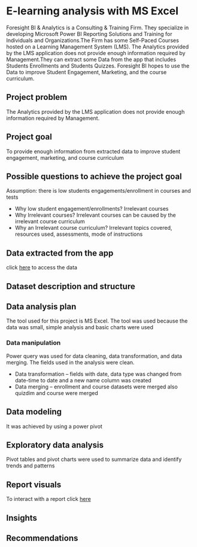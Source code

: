 # E-learning analysis with MS Excel

Foresight BI & Analytics is a Consulting & Training Firm. They specialize in developing Microsoft Power BI Reporting Solutions and Training for Individuals and Organizations.The Firm has some Self-Paced Courses hosted on a Learning Management System (LMS). The Analytics provided by the LMS application does not provide enough information required by Management.They can extract some Data from the app that includes Students Enrollments and Students Quizzes. Foresight BI hopes to use the Data to improve Student Engagement, Marketing, and the course curriculum.

## Project problem
The Analytics provided by the LMS application does not provide enough information required by Management.

## Project goal
To provide enough information from extracted data to improve student engagement, marketing, and course curriculum

## Possible questions to achieve the project goal
Assumption: there is low students engagements/enrollment in courses and tests 

* Why low student engagement/enrollments?  Irrelevant courses
* Why Irrelevant courses? Irrelevant courses can be caused by the irrelevant course curriculum 
* Why an Irrelevant course curriculum? Irrelevant topics covered, resources used, assessments, mode of instructions

## Data extracted from the app
click [here](https://docs.google.com/spreadsheets/d/1M3INoxFT5tzmjaDOS68TG4xfx7x4LERd/edit#gid=574660071) to access the data
## Dataset description and structure


## Data analysis plan
The tool used for this project is MS Excel. The tool was used because the data was small, simple analysis and basic charts were used
### Data manipulation
Power query was used for data cleaning, data transformation, and data merging. The fields used in the analysis were clean.
* Data transformation – fields with date, data type was changed from date-time to date and a new name column was created
* Data merging – enrollment and course datasets were merged also quizdim and course were merged

## Data modeling
It was achieved by using a power pivot

## Exploratory data analysis
Pivot tables and pivot charts were used to summarize data and identify trends and patterns

## Report visuals
To interact with a report click [here](https://1drv.ms/x/s!AkvFVdfC21wYhFqbVoFeqh8XO6xD)

## Insights

## Recommendations 
